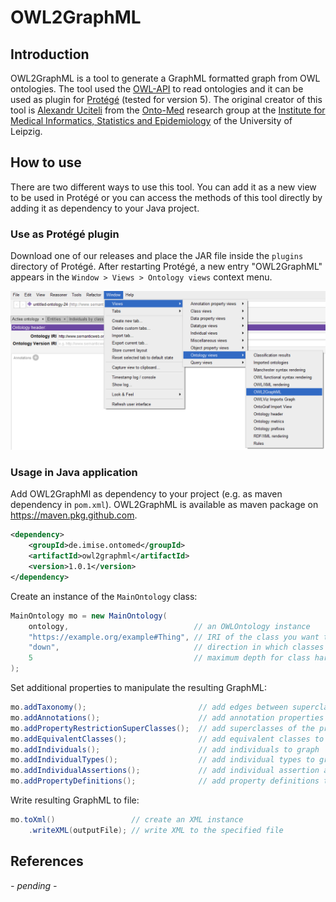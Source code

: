 # OWL2GraphML

## Introduction

OWL2GraphML is a tool to generate a GraphML formatted graph from OWL ontologies. The tool used the [OWL-API](https://github.com/owlcs/owlapi) to read ontologies and it can be used as plugin for [Protégé](https://protege.stanford.edu) (tested for version 5).
The original creator of this tool is [Alexandr Uciteli](https://www.imise.uni-leipzig.de/en/Mitarbeiter/Alexandr_Uciteli) from the [Onto-Med](http://www.onto-med.de) research group at the [Institute for Medical Informatics, Statistics and Epidemiology](https://www.imise.uni-leipzig.de/en) of the University of Leipzig.

## How to use

There are two different ways to use this tool. You can add it as a new view to be used in Protégé or you can access the methods of this tool directly by adding it as dependency to your Java project.

### Use as Protégé plugin

Download one of our releases and place the JAR file inside the `plugins` directory of Protégé. After restarting Protégé, a new entry "OWL2GraphML" appears in the `Window > Views > Ontology views` context menu.

![Location of plugin in Protégé context menu](images/location_in_protégé_menu.png)

### Usage in Java application

Add OWL2GraphMl as dependency to your project (e.g. as maven dependency in `pom.xml`). OWL2GraphML is available as maven package on https://maven.pkg.github.com.

```xml
<dependency>
    <groupId>de.imise.ontomed</groupId>
    <artifactId>owl2graphml</artifactId>
    <version>1.0.1</version>
</dependency>
```

Create an instance of the `MainOntology` class:
```java
MainOntology mo = new MainOntology(
	ontology,                            // an OWLOntology instance
	"https://example.org/example#Thing", // IRI of the class you want to use as root of the graph
	"down",                              // direction in which classes should be harvested from the ontology (allowed are "up" and "down")
	5                                    // maximum depth for class harvesting
);
``` 

Set additional properties to manipulate the resulting GraphML:
```java
mo.addTaxonomy();                         // add edges between superclass and subclass
mo.addAnnotations();                      // add annotation properties to graph
mo.addPropertyRestrictionSuperClasses();  // add superclasses of the property restrictions to the graph
mo.addEquivalentClasses();                // add equivalent classes to graph
mo.addIndividuals();                      // add individuals to graph
mo.addIndividualTypes();                  // add individual types to graph
mo.addIndividualAssertions();             // add individual assertion axioms to graph
mo.addPropertyDefinitions();              // add property definitions to graph
```

Write resulting GraphML to file:
```java
mo.toXml()                 // create an XML instance
    .writeXML(outputFile); // write XML to the specified file
```

## References

*- pending -*
